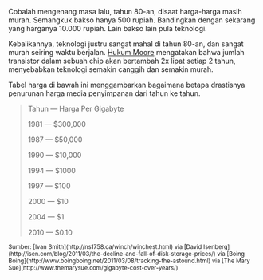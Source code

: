 ﻿Cobalah mengenang masa lalu, tahun 80-an, disaat harga-harga masih murah. Semangkuk bakso hanya 500 rupiah. Bandingkan dengan sekarang yang harganya 10.000 rupiah. Lain bakso lain pula teknologi. 

Kebalikannya, teknologi justru sangat mahal di tahun 80-an, dan sangat murah seiring waktu berjalan. [Hukum Moore](http://en.wikipedia.org/wiki/Moore%27s_law) mengatakan bahwa jumlah transistor dalam sebuah chip akan bertambah 2x lipat setiap 2 tahun, menyebabkan teknologi semakin canggih dan semakin murah. 

Tabel harga di bawah ini menggambarkan bagaimana betapa drastisnya penurunan harga media penyimpanan dari tahun ke tahun.

<blockquote>
<p>Tahun — Harga Per Gigabyte</p>
<p>1981 — $300,000</p>
<p>1987 — $50,000</p>
<p>1990 — $10,000</p>
<p>1994 — $1000</p>
<p>1997 — $100</p>
<p>2000 — $10</p>
<p>2004 — $1</p>
<p>2010 — $0.10</p>
</blockquote>
<small>
Sumber: [Ivan Smith](http://ns1758.ca/winch/winchest.html) via [David Isenberg](http://isen.com/blog/2011/03/the-decline-and-fall-of-disk-storage-prices/) via [Boing Boing](http://www.boingboing.net/2011/03/08/tracking-the-astound.html) via [The Mary Sue](http://www.themarysue.com/gigabyte-cost-over-years/)
</small>